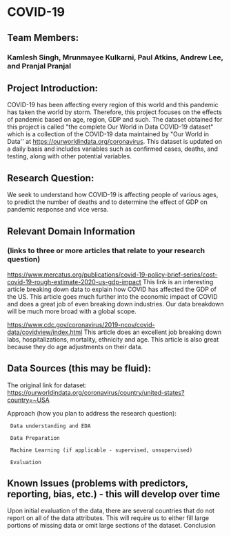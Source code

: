 # COVID-19
## Team Members:
### Kamlesh Singh, Mrunmayee Kulkarni, Paul Atkins, Andrew Lee, and Pranjal Pranjal

## Project Introduction:

COVID-19 has been affecting every region of this world and this pandemic has taken the world by storm. Therefore, this project focuses on the effects of pandemic based on age, region, GDP and such. The dataset obtained for this project is called  "the complete Our World in Data COVID-19 dataset" which is a collection of the COVID-19 data maintained by "Our World in Data'' at https://ourworldindata.org/coronavirus. This dataset is updated on a daily basis and includes variables such as confirmed cases, deaths, and testing, along with other potential variables.

## Research Question:
We seek to understand how COVID-19 is affecting people of various ages, to predict the number of deaths and to determine the effect of GDP on pandemic response and vice versa.

## Relevant Domain Information
### (links to three or more articles that relate to your research question)
https://www.mercatus.org/publications/covid-19-policy-brief-series/cost-covid-19-rough-estimate-2020-us-gdp-impact
This link is an interesting article breaking down data to explain how COVID has affected the GDP of the US. This article goes much further into the economic impact of COVID and does a great job of even breaking down industries. Our data breakdown will be much more broad with a global scope.

https://www.cdc.gov/coronavirus/2019-ncov/covid-data/covidview/index.html
This article does an excellent job breaking down labs, hospitalizations, mortality, ethnicity and age. This article is also great because they do age adjustments on their data.

## Data Sources (this may be fluid):
The original link for dataset: https://ourworldindata.org/coronavirus/country/united-states?country=~USA

Approach (how you plan to address the research question):

     Data understanding and EDA

     Data Preparation

     Machine Learning (if applicable - supervised, unsupervised)

     Evaluation

## Known Issues (problems with predictors, reporting, bias, etc.) - this will develop over time
Upon initial evaluation of the data, there are several countries that do not report on all of the data attributes. This will require us to either fill large portions of missing data or omit large sections of the dataset. 
Conclusion


